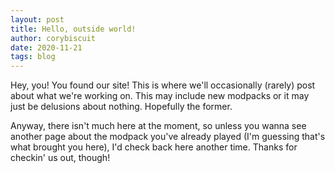 ```yaml
---
layout: post
title: Hello, outside world!
author: corybiscuit
date: 2020-11-21
tags: blog
---
```


Hey, you!  You found our site!  This is where we'll occasionally (rarely) post about what we're working on.  This may include new modpacks or it may just be delusions about nothing.  Hopefully the former.

Anyway, there isn't much here at the moment, so unless you wanna see another page about the modpack you've already played (I'm guessing that's what brought you here), I'd check back here another time.  Thanks for checkin' us out, though!
